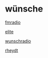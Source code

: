 # wünsche

[fmradio](http://fmradio.stream.laut.fm/fmradio)

[elite](http://elite.stream.laut.fm/elite)

[wunschradio](http://wunschradio.stream.laut.fm/wunschradio)

[rheydt](http://rheydt.stream.laut.fm/rheydt)


